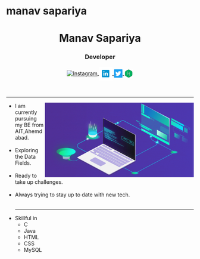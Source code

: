 # manav sapariya


<!--- 👋 Hi, I’m @ManavSapariya
- 👀 I’m interested in problem solving and building websites, apps, etc. 
- 🌱 I’m currently pursuing Computer Engineering.
- 📫 How to reach me mp9621102@gmail.com

Luteolin/Luteolin is a ✨ special ✨ repository because its `README.md` (this file) appears on your GitHub profile.
You can click the Preview link to take a look at your changes.
--->

<h1 align="center">Manav Sapariya</h1>
<h3 align="center">Developer</h3>
<p align="center">
<a href="https://www.instagram.com/_manavpatell_/">
  <img align="center" alt="Instagram" width="28px" src="https://github.com/ManavSapariya/manav-sapariya/main/instagram.png" />
</a>
<a href="www.linkedin.com/in/manav-sapariya-b1a21a28a">
  <img align="center" alt="Linkedin" width="36px" margin="50%" src="https://github.com/JashSureja/JashSureja/blob/main/linkedin.png" />
</a>
<a href="https://x.com/ManavPatel51279/">
  <img align="center" alt="X" width="24px" src="https://github.com/JashSureja/JashSureja/blob/main/twitter.png" />
</a>
<a href="https://leetcode.com/mp9621102/">
  <img align="center" alt="LeetCode" width="24px" src="https://github.com/JashSureja/JashSureja/blob/main/hackerrank.png" />
</a>

 </p>
 <br/>
<hr/>
<img align='right' src='https://github.com/JashSureja/JashSureja/blob/main/computer_animation(1).gif' height='200px' width='400px' margin-bottom="20px">
<ul>
<li>I am currently pursuing my BE from AIT,Ahemdabad.</li><br/>
<li>Exploring the Data Fields.</li><br/>
<li>Ready to take up challenges.</li><br/>
<li>Always trying to stay up to date with new tech.</li><br/>
<hr/>
</ul>

<ul>
<li>Skillful in

  <ul>
    <li>C</li>
    <li>Java</li>
    <li>HTML</li>
    <li>CSS</li>
    <li>MySQL</li>
  </ul>
</li>
